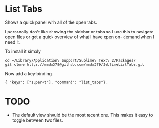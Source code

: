 # List Tabs 

Shows a quick panel with all of the open tabs. 

I personally don't like showing the sidebar or  tabs so I use this to
navigate open files or get a quick overview of what I have open on-
demand when I need it.

To install it simply 

    cd ~/Library/Application\ Support/Sublime\ Text\ 2/Packages/
    git clone https://mads379@github.com/mads379/SublimeListTabs.git

Now add a key-binding

    { "keys": ["super+t"], "command": "list_tabs"},

# TODO

- The default view should be the most recent one. This makes it easy
  to toggle between two files.